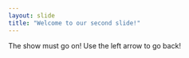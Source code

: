 ```yaml
---
layout: slide
title: "Welcome to our second slide!"
---
```

The show must go on!
Use the left arrow to go back!
